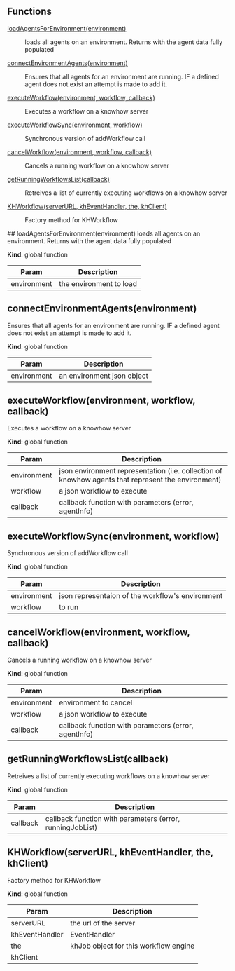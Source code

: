 ## Functions
<dl>
<dt><a href="#loadAgentsForEnvironment">loadAgentsForEnvironment(environment)</a></dt>
<dd><p>loads all agents on an environment.  Returns with the agent data fully populated</p>
</dd>
<dt><a href="#connectEnvironmentAgents">connectEnvironmentAgents(environment)</a></dt>
<dd><p>Ensures that all agents for an environment are running.  IF a defined agent does not exist an attempt is made to add it.</p>
</dd>
<dt><a href="#executeWorkflow">executeWorkflow(environment, workflow, callback)</a></dt>
<dd><p>Executes a workflow on a knowhow server</p>
</dd>
<dt><a href="#executeWorkflowSync">executeWorkflowSync(environment, workflow)</a></dt>
<dd><p>Synchronous version of addWorkflow call</p>
</dd>
<dt><a href="#cancelWorkflow">cancelWorkflow(environment, workflow, callback)</a></dt>
<dd><p>Cancels a running workflow on a knowhow server</p>
</dd>
<dt><a href="#getRunningWorkflowsList">getRunningWorkflowsList(callback)</a></dt>
<dd><p>Retreives a list of currently executing workflows on a knowhow server</p>
</dd>
<dt><a href="#KHWorkflow">KHWorkflow(serverURL, khEventHandler, the, khClient)</a></dt>
<dd><p>Factory method for KHWorkflow</p>
</dd>
</dl>
<a name="loadAgentsForEnvironment"></a>
## loadAgentsForEnvironment(environment)
loads all agents on an environment.  Returns with the agent data fully populated

**Kind**: global function  

| Param | Description |
| --- | --- |
| environment | the environment to load |

<a name="connectEnvironmentAgents"></a>
## connectEnvironmentAgents(environment)
Ensures that all agents for an environment are running.  IF a defined agent does not exist an attempt is made to add it.

**Kind**: global function  

| Param | Description |
| --- | --- |
| environment | an environment json object |

<a name="executeWorkflow"></a>
## executeWorkflow(environment, workflow, callback)
Executes a workflow on a knowhow server

**Kind**: global function  

| Param | Description |
| --- | --- |
| environment | json environment representation (i.e. collection of knowhow agents that represent the environment) |
| workflow | a json workflow to execute |
| callback | callback function with parameters (error, agentInfo) |

<a name="executeWorkflowSync"></a>
## executeWorkflowSync(environment, workflow)
Synchronous version of addWorkflow call

**Kind**: global function  

| Param | Description |
| --- | --- |
| environment | json representaion of the workflow's environment |
| workflow | to run |

<a name="cancelWorkflow"></a>
## cancelWorkflow(environment, workflow, callback)
Cancels a running workflow on a knowhow server

**Kind**: global function  

| Param | Description |
| --- | --- |
| environment | environment to cancel |
| workflow | a json workflow to execute |
| callback | callback function with parameters (error, agentInfo) |

<a name="getRunningWorkflowsList"></a>
## getRunningWorkflowsList(callback)
Retreives a list of currently executing workflows on a knowhow server

**Kind**: global function  

| Param | Description |
| --- | --- |
| callback | callback function with parameters (error, runningJobList) |

<a name="KHWorkflow"></a>
## KHWorkflow(serverURL, khEventHandler, the, khClient)
Factory method for KHWorkflow

**Kind**: global function  

| Param | Description |
| --- | --- |
| serverURL | the url of the server |
| khEventHandler | EventHandler |
| the | khJob object for this workflow engine |
| khClient |  |

